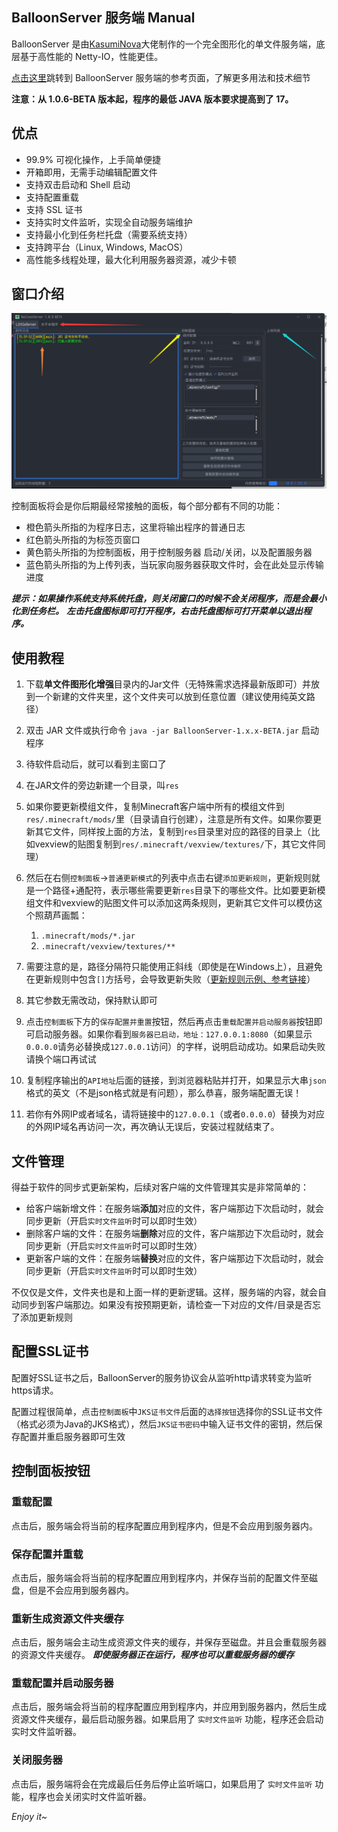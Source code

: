 ## BalloonServer 服务端 Manual
BalloonServer 是由[KasumiNova](https://github.com/KasumiNova)大佬制作的一个完全图形化的单文件服务端，底层基于高性能的 Netty-IO，性能更佳。

[点击这里](balloon-server-reference.md)跳转到 BalloonServer 服务端的参考页面，了解更多用法和技术细节

**注意：从 1.0.6-BETA 版本起，程序的最低 JAVA 版本要求提高到了 17。**

## 优点
- 99.9% 可视化操作，上手简单便捷
- 开箱即用，无需手动编辑配置文件
- 支持双击启动和 Shell 启动
- 支持配置重载
- 支持 SSL 证书
- 支持实时文件监听，实现全自动服务端维护
- 支持最小化到任务栏托盘（需要系统支持）
- 支持跨平台（Linux, Windows, MacOS）
- 高性能多线程处理，最大化利用服务器资源，减少卡顿
## 窗口介绍

![](../assets/1.png)

控制面板将会是你后期最经常接触的面板，每个部分都有不同的功能：

- 橙色箭头所指的为程序日志，这里将输出程序的普通日志
- 红色箭头所指的为标签页窗口
- 黄色箭头所指的为控制面板，用于控制服务器 启动/关闭，以及配置服务器
- 蓝色箭头所指的为上传列表，当玩家向服务器获取文件时，会在此处显示传输进度

***提示：如果操作系统支持系统托盘，则关闭窗口的时候不会关闭程序，而是会最小化到任务栏。***
***左击托盘图标即可打开程序，右击托盘图标可打开菜单以退出程序。***

## 使用教程
1. 下载**单文件图形化增强**目录内的Jar文件（无特殊需求选择最新版即可）并放到一个新建的文件夹里，这个文件夹可以放到任意位置（建议使用纯英文路径）
2. 双击 JAR 文件或执行命令 `java -jar BalloonServer-1.x.x-BETA.jar` 启动程序
3. 待软件启动后，就可以看到主窗口了
4. 在JAR文件的旁边新建一个目录，叫`res`
5. 如果你要更新模组文件，复制Minecraft客户端中所有的模组文件到`res/.minecraft/mods/`里（目录请自行创建），注意是所有文件。如果你要更新其它文件，同样按上面的方法，复制到`res`目录里对应的路径的目录上（比如vexview的贴图复制到`res/.minecraft/vexview/textures/`下，其它文件同理）
6. 然后在右侧`控制面板`->`普通更新模式`的列表中点击右键`添加更新规则`，更新规则就是一个路径+通配符，表示哪些需要更新`res`目录下的哪些文件。比如要更新模组文件和vexview的贴图文件可以添加这两条规则，更新其它文件可以模仿这个照葫芦画瓢：
   1. `.minecraft/mods/*.jar`
   2. `.minecraft/vexview/textures/**`


7. 需要注意的是，路径分隔符只能使用正斜线（即使是在Windows上），且避免在更新规则中包含`[]`方括号，会导致更新失败（[更新规则示例、参考链接](filter-rules-reference.md)）
8. 其它参数无需改动，保持默认即可
9. 点击`控制面板`下方的`保存配置并重置`按钮，然后再点击`重载配置并启动服务器`按钮即可启动服务器。如果你看到`服务器已启动，地址：127.0.0.1:8080`（如果显示`0.0.0.0`请务必替换成`127.0.0.1`访问）的字样，说明启动成功。如果启动失败请换个端口再试试
10. 复制程序输出的`API地址`后面的链接，到浏览器粘贴并打开，如果显示大串`json`格式的英文（不是json格式就是有问题），那么恭喜，服务端配置无误！
11. 若你有外网IP或者域名，请将链接中的`127.0.0.1`（或者`0.0.0.0`）替换为对应的外网IP域名再访问一次，再次确认无误后，安装过程就结束了。

## 文件管理

得益于软件的同步式更新架构，后续对客户端的文件管理其实是非常简单的：

+ 给客户端新增文件：在服务端**添加**对应的文件，客户端那边下次启动时，就会同步更新（开启`实时文件监听`时可以即时生效）
+ 删除客户端的文件：在服务端**删除**对应的文件，客户端那边下次启动时，就会同步更新（开启`实时文件监听`时可以即时生效）
+ 更新客户端的文件：在服务端**替换**对应的文件，客户端那边下次启动时，就会同步更新（开启`实时文件监听`时可以即时生效）

不仅仅是文件，文件夹也是和上面一样的更新逻辑。这样，服务端的内容，就会自动同步到客户端那边。如果没有按预期更新，请检查一下对应的文件/目录是否忘了添加更新规则

## 配置SSL证书

配置好SSL证书之后，BalloonServer的服务协议会从监听http请求转变为监听https请求。

配置过程很简单，点击`控制面板`中`JKS证书文件`后面的`选择按钮`选择你的SSL证书文件（格式必须为Java的JKS格式），然后`JKS证书密码`中输入证书文件的密钥，然后保存配置并重启服务器即可生效

## 控制面板按钮
### 重载配置

点击后，服务端会将当前的程序配置应用到程序内，但是不会应用到服务器内。

### 保存配置并重载
点击后，服务端会将当前的程序配置应用到程序内，并保存当前的配置文件至磁盘，但是不会应用到服务器内。

### 重新生成资源文件夹缓存
点击后，服务端会主动生成资源文件夹的缓存，并保存至磁盘。并且会重载服务器的资源文件夹缓存。
***即使服务器正在运行，程序也可以重载服务器的缓存***

### 重载配置并启动服务器
点击后，服务端会将当前的程序配置应用到程序内，并应用到服务器内，然后生成资源文件夹缓存，最后启动服务器。如果启用了 `实时文件监听` 功能，程序还会启动实时文件监听器。

### 关闭服务器
点击后，服务端将会在完成最后任务后停止监听端口，如果启用了 `实时文件监听` 功能，程序也会关闭实时文件监听器。

*Enjoy it~*
